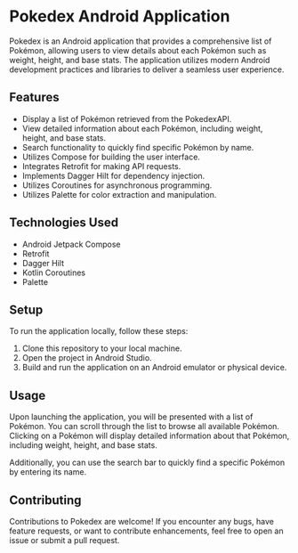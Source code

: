 # Pokedex Android Application

Pokedex is an Android application that provides a comprehensive list of Pokémon, allowing users to view details about each Pokémon such as weight, height, and base stats. The application utilizes modern Android development practices and libraries to deliver a seamless user experience.

## Features

- Display a list of Pokémon retrieved from the PokedexAPI.
- View detailed information about each Pokémon, including weight, height, and base stats.
- Search functionality to quickly find specific Pokémon by name.
- Utilizes Compose for building the user interface.
- Integrates Retrofit for making API requests.
- Implements Dagger Hilt for dependency injection.
- Utilizes Coroutines for asynchronous programming.
- Utilizes Palette for color extraction and manipulation.

## Technologies Used

- Android Jetpack Compose
- Retrofit
- Dagger Hilt
- Kotlin Coroutines
- Palette

## Setup

To run the application locally, follow these steps:

1. Clone this repository to your local machine.
2. Open the project in Android Studio.
3. Build and run the application on an Android emulator or physical device.

## Usage

Upon launching the application, you will be presented with a list of Pokémon. You can scroll through the list to browse all available Pokémon. Clicking on a Pokémon will display detailed information about that Pokémon, including weight, height, and base stats.

Additionally, you can use the search bar to quickly find a specific Pokémon by entering its name.

## Contributing

Contributions to Pokedex are welcome! If you encounter any bugs, have feature requests, or want to contribute enhancements, feel free to open an issue or submit a pull request.
